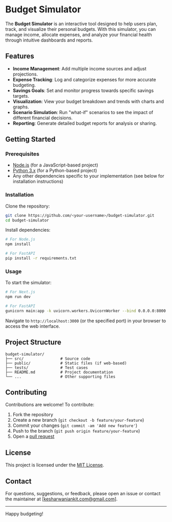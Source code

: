 # Budget Simulator

The **Budget Simulator** is an interactive tool designed to help users plan, track, and visualize their personal budgets. With this simulator, you can manage income, allocate expenses, and analyze your financial health through intuitive dashboards and reports.

## Features

- **Income Management**: Add multiple income sources and adjust projections.
- **Expense Tracking**: Log and categorize expenses for more accurate budgeting.
- **Savings Goals**: Set and monitor progress towards specific savings targets.
- **Visualization**: View your budget breakdown and trends with charts and graphs.
- **Scenario Simulation**: Run "what-if" scenarios to see the impact of different financial decisions.
- **Reporting**: Generate detailed budget reports for analysis or sharing.

## Getting Started

### Prerequisites

- [Node.js](https://nodejs.org/) (for a JavaScript-based project)
- [Python 3.x](https://www.python.org/) (for a Python-based project)
- Any other dependencies specific to your implementation (see below for installation instructions)

### Installation

Clone the repository:

```bash
git clone https://github.com/<your-username>/budget-simulator.git
cd budget-simulator
```

Install dependencies:

```bash
# For Node.js
npm install

# For FastAPI
pip install -r requirements.txt
```

### Usage

To start the simulator:

```bash
# For Next.js
npm run dev

# For FastAPI
gunicorn main:app -k uvicorn.workers.UvicornWorker --bind 0.0.0.0:8000 --workers 4;2A;2D
```

Navigate to `http://localhost:3000` (or the specified port) in your browser to access the web interface.

## Project Structure

```
budget-simulator/
├── src/                # Source code
├── public/             # Static files (if web-based)
├── tests/              # Test cases
├── README.md           # Project documentation
└── ...                 # Other supporting files
```

## Contributing

Contributions are welcome! To contribute:

1. Fork the repository
2. Create a new branch (`git checkout -b feature/your-feature`)
3. Commit your changes (`git commit -am 'Add new feature'`)
4. Push to the branch (`git push origin feature/your-feature`)
5. Open a [pull request](https://github.com/ankitk20/budget-simulator/pulls)

## License

This project is licensed under the [MIT License](LICENSE).

## Contact

For questions, suggestions, or feedback, please open an issue or contact the maintainer at [kesharwaniankit.com@gmail.com].

---

Happy budgeting!
